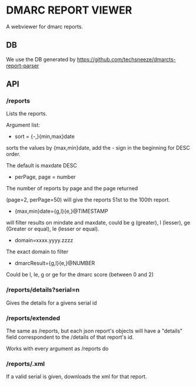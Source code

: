 # DMARC REPORT VIEWER

A webviewer for dmarc reports.

## DB

We use the DB generated by https://github.com/techsneeze/dmarcts-report-parser 

## API

### /reports

Lists the reports.

Argument list:

* sort = {-,}{min,max}date

sorts the values by {max,min}date, add the - sign in the beginning for DESC order.

The default is maxdate DESC

* perPage, page = number

The number of reports by page and the page returned

(page=2, perPage=50) will give the reports 51st to the 100th report.

* {max,min}date={g,l}{e,}@TIMESTAMP

will filter results on mindate and maxdate, could be g (greater), l (lesser), 
ge (Greater or equal), le (lesser or equal). 

* domain=xxxx.yyyy.zzzz

The exact domain to filter

* dmarcResult={g,l}{e,}@NUMBER

Could be l, le, g or ge for the dmarc score (between 0 and 2)

### /reports/details?serial=n

Gives the details for a givens serial id

### /reports/extended

The same as /reports, but each json report's objects will have a "details" field
correspondent to the /details of that report's id. 

Works with every argument as /reports do

### /reports/<serial>.xml

If a valid serial is given, downloads the xml for that report.


